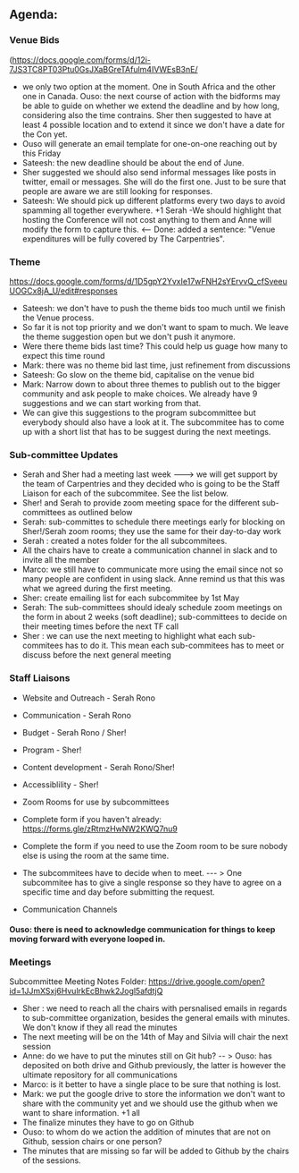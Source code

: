 ## Agenda: 
      

### Venue Bids 
(https://docs.google.com/forms/d/12i-7JS3TC8PT03Ptu0GsJXaBGreTAfulm4IVWEsB3nE/

- we only two option at the moment. One in South Africa and the other one in Canada. Ouso: the next course of action with the bidforms may be able to guide on whether we extend the deadline and by how long, considering also the time contrains.
Sher then suggested to have at least 4 possible location and to extend it since we don't have a date for the Con yet. 
- Ouso will generate an email template for one-on-one reaching out by this Friday
- Sateesh: the new deadline should be about the end of June.
- Sher suggested we should also send informal messages like posts in twitter, email or messages. She will do the first one. Just to be sure that people are aware we are still looking for responses. 
- Sateesh: We should pick up different platforms every two days to avoid spamming all together everywhere. +1 Serah
-We should highlight that hosting the Conference will not cost anything to them and Anne will modify the form to capture this. <-- Done: added a sentence: "Venue expenditures will be fully covered by The Carpentries".


### Theme 
https://docs.google.com/forms/d/1D5gpY2YvxIe17wFNH2sYErvvQ_cfSveeuUOGCx8jA_U/edit#responses

- Sateesh: we don't have to push the theme bids too much until we finish the Venue process. 
- So far it is not top priority and we don't want to spam to much. We leave the theme suggestion open but we don't push it anymore.
- Were there theme bids last time? This could help us guage how many to expect this time round
- Mark: there was no theme bid last time, just refinement from discussions
- Sateesh: Go slow on the theme bid, capitalise on the venue bid
- Mark: Narrow down to about three themes to publish out to the bigger community and ask people to make choices. We already have 9 suggestions and we can start working from that.
- We can give this suggestions to the program subcommittee but everybody should also have a look at it. The subcommitee has to come up with a short list that has to be suggest during the next meetings.

### Sub-committee Updates

- Serah and Sher had a meeting last week ---> we will get support by the team of Carpentries and they decided who is going to be the Staff Liaison for each of the subcommitee. See the list below. 
- Sher! and Serah to provide zoom meeting space for the different sub-committees as outlined below
- Serah: sub-committes to schedule there meetings early for blocking on Sher!/Serah zoom rooms; they use the same for their day-to-day work
- Serah : created a notes folder for the all subcommitees.
- All the chairs have to create a communication channel in slack and to invite all the member 
- Marco: we still have to communicate more using the email since not so many people are confident in using slack. Anne remind us that this was what we agreed  during the first meeting.
- Sher: create emailing list for each subcommitee by 1st May
- Serah: The sub-committees should idealy schedule  zoom meetings on the form in about 2 weeks (soft deadline); sub-committees to decide on their meeting times before the next TF call
- Sher : we can use the next meeting to highlight what each sub-commitees has to do it. This mean each sub-commitees has to meet or discuss before the next general meeting

 ### Staff Liaisons

- Website and Outreach - Serah Rono
- Communication - Serah Rono
- Budget - Serah Rono / Sher!
- Program - Sher!
- Content development - Serah Rono/Sher!
- Accessiblility - Sher!
- Zoom Rooms for use by subcommittees
- Complete form if you haven't already: https://forms.gle/zRtmzHwNW2KWQ7nu9
- Complete the form if you need to use the Zoom room to be sure nobody else is using the room at the same time.
- The subcommitees have to decide when to meet. --- > One subcommitee has to give a single response so they have to agree on a specific time and day before submitting the request.

- Communication Channels

#### Ouso: there is need to acknowledge communication for things to keep moving forward with everyone looped in.

### Meetings 

Subcommittee Meeting Notes Folder: https://drive.google.com/open?id=1JJmXSxj6HvulrkEcBhwk2Jogl5afdtjQ


- Sher : we need to reach all the chairs with persnalised emails in regards to sub-committee organization, besides the general emails with minutes. We don't know if they all read the minutes
- The next meeting will be on the 14th of May and Silvia will chair the next session
- Anne: do we have to put the minutes still on Git hub? -- > Ouso: has deposited on both drive and Github previously, the latter is however the ultimate repository for all communications
- Marco: is it better to have a single place to be sure that nothing is lost. 
- Mark: we put the google drive to store the information we don't want to share with the community yet and we should use the github when we want to share information. +1 all
- The finalize minutes they have to go on Github
- Ouso: to whom do we action the addition of minutes that are not on Github, session chairs or one person?
- The minutes that are missing so far will be added to Github by the chairs of the sessions.

